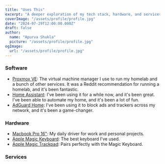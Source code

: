 ```yaml
---
title: "Uses This"
excerpt: "A deeper exploration of my tech stack, hardware, and services I use daily."
coverImage: "/assets/profile/profile.jpg"
date: "2024-07-29T12:00:00.000Z"
draft: false
author:
  name: "Apurva Shukla"
  picture: "/assets/profile/profile.jpg"
ogImage:
  url: "/assets/profile/profile.jpg"
---
```


### Software

- [Proxmox VE](https://www.proxmox.com/en/): The virtual machine manager I use to run my homelab and a bunch of other services. It was a Reddit recommendation for running a homelab, and it's been fantastic.
- [Home Assistant](https://www.home-assistant.io/): I've been using it for a while now, and it's been great. I've been able to automate my home, and it's been a lot of fun.
- [AdGuard Home](https://adguard.com/en/adguard-home/overview.html): I've been using it to block ads and trackers across my network, and it's been a game-changer.

### Hardware

- [Macbook Pro 16"](https://www.apple.com/macbook-pro-16/): My daily driver for work and personal projects.
- [Apple Magic Keyboard](https://www.apple.com/magic-keyboard/): The best keyboard I've used.
- [Apple Magic Trackpad](https://www.apple.com/magic-trackpad/): Pairs perfectly with the Magic Keyboard.

### Services
